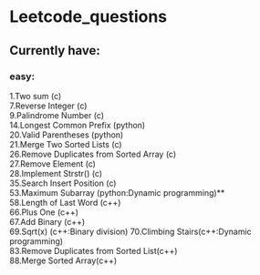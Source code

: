 # Leetcode_questions
 
## Currently have:
### easy:
1.Two sum (c)  
7.Reverse Integer (c)  
9.Palindrome Number (c)  
14.Longest Common Prefix (python)  
20.Valid Parentheses (python)  
21.Merge Two Sorted Lists (c)  
26.Remove Duplicates from Sorted Array (c)  
27.Remove Element (c)  
28.Implement Strstr() (c)  
35.Search Insert Position (c)  
53.Maximum Subarray (python:Dynamic programming)**  
58.Length of Last Word (c++)  
66.Plus One (c++)  
67.Add Binary (c++)  
69.Sqrt(x) (c++:Binary division)
70.Climbing Stairs(c++:Dynamic programming)  
83.Remove Duplicates from Sorted List(c++)  
88.Merge Sorted Array(c++)  

